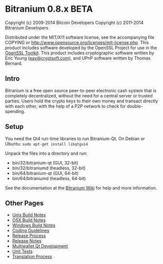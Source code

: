 Bitranium 0.8.x BETA
====================

Copyright (c) 2009-2014 Bitcoin Developers
Copyright (c) 2011-2014 Bitranium Developers

Distributed under the MIT/X11 software license, see the accompanying
file COPYING or http://www.opensource.org/licenses/mit-license.php.
This product includes software developed by the OpenSSL Project for use in the [OpenSSL Toolkit](http://www.openssl.org/). This product includes
cryptographic software written by Eric Young ([eay@cryptsoft.com](mailto:eay@cryptsoft.com)), and UPnP software written by Thomas Bernard.


Intro
---------------------
Bitranium is a free open source peer-to-peer electronic cash system that is
completely decentralized, without the need for a central server or trusted
parties.  Users hold the crypto keys to their own money and transact directly
with each other, with the help of a P2P network to check for double-spending.


Setup
---------------------
You need the Qt4 run-time libraries to run Bitranium-Qt. On Debian or Ubuntu:
	`sudo apt-get install libqtgui4`

Unpack the files into a directory and run:

- bin/32/bitranium-qt (GUI, 32-bit)
- bin/32/bitraniumd (headless, 32-bit)
- bin/64/bitranium-qt (GUI, 64-bit)
- bin/64/bitraniumd (headless, 64-bit)

See the documentation at the [Bitranium Wiki](http://bitranium.info)
for help and more information.


Other Pages
---------------------
- [Unix Build Notes](build-unix.md)
- [OSX Build Notes](build-osx.md)
- [Windows Build Notes](build-msw.md)
- [Coding Guidelines](coding.md)
- [Release Process](release-process.md)
- [Release Notes](release-notes.md)
- [Multiwallet Qt Development](multiwallet-qt.md)
- [Unit Tests](unit-tests.md)
- [Translation Process](translation_process.md)
